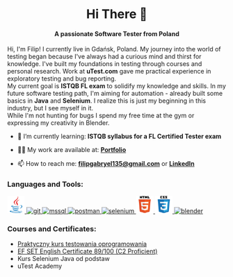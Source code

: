 <h1 align="center">Hi There 👋</h1>
<h4 align="center">A passionate Software Tester from Poland</h4>



Hi, I'm Filip! I currently live in Gdańsk, Poland. My journey into the world of testing began because I've always had a curious mind and thirst for knowledge. I've built my foundations in testing through courses and personal research. Work at **uTest.com** gave me practical experience in exploratory testing and bug reporting. <br>My current goal is **ISTQB FL exam** to solidify my knowledge and skills. In my future software testing path, I'm aiming for automation - already built some basics in **Java** and **Selenium**. I realize this is just my beginning in this industry, but I see myself in it.
<br>While I'm not hunting for bugs I spend my free time at the gym or expressing my creativity in Blender. 
 


- 🌱 I’m currently learning: **ISTQB syllabus for a FL Certified Tester exam**

- 👨‍💻 My work are available at: **[Portfolio](https://github.com/FilipGabryel/Portfolio)**

- 📫 How to reach me: **filipgabryel135@gmail.com** or **[LinkedIn](https://www.linkedin.com/in/filip-gabryel-99b22717b/)**


<h3 align="left">Languages and Tools:</h3>
<p align="left">  <a href="https://www.java.com" target="_blank" rel="noreferrer"> <img src="https://raw.githubusercontent.com/devicons/devicon/master/icons/java/java-original.svg" alt="java" width="40" height="40"/> </a>  <a href="https://git-scm.com/" target="_blank" rel="noreferrer"> <img src="https://www.vectorlogo.zone/logos/git-scm/git-scm-icon.svg" alt="git" width="40" height="40"/> </a><a href="https://www.microsoft.com/en-us/sql-server" target="_blank" rel="noreferrer"> <img src="https://www.svgrepo.com/show/303229/microsoft-sql-server-logo.svg" alt="mssql" width="40" height="40"/> </a> <a href="https://postman.com" target="_blank" rel="noreferrer"> <img src="https://www.vectorlogo.zone/logos/getpostman/getpostman-icon.svg" alt="postman" width="40" height="40"/> </a> <a href="https://www.selenium.dev" target="_blank" rel="noreferrer"> <img src="https://raw.githubusercontent.com/detain/svg-logos/780f25886640cef088af994181646db2f6b1a3f8/svg/selenium-logo.svg" alt="selenium" width="40" height="40"/>  <a href="https://www.w3.org/html/" target="_blank" rel="noreferrer"> <img src="https://raw.githubusercontent.com/devicons/devicon/master/icons/html5/html5-original-wordmark.svg" alt="html5" width="40" height="40"/> </a><a href="https://www.w3schools.com/css/" target="_blank" rel="noreferrer"> <img src="https://raw.githubusercontent.com/devicons/devicon/master/icons/css3/css3-original-wordmark.svg" alt="css3" width="40" height="40"/> </a><a href="https://www.blender.org/" target="_blank" rel="noreferrer"> <img src="https://download.blender.org/branding/community/blender_community_badge_white.svg" alt="blender" width="40" height="40"/> </a> </a> </p>

### Courses and Certificates:
+ [Praktyczny kurs testowania oprogramowania](https://www.udemy.com/certificate/UC-71fd7403-60ec-4414-899c-d3d783957a4e/)     
+ [EF SET English Certificate 89/100 (C2 Proficient)](https://www.efset.org/cert/a5CfQW)
+ Kurs Selenium Java od podstaw 
+ uTest Academy
